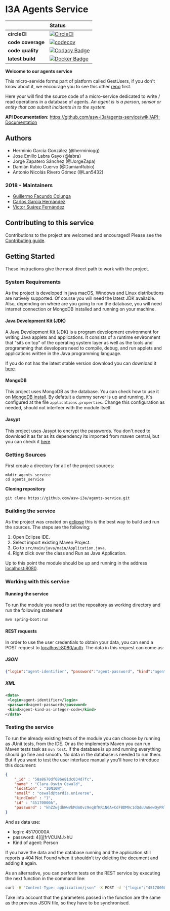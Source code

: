 # I3A Agents Service
| | **Status** |
|---|:----|
| **circleCI** | [![CircleCI](https://circleci.com/gh/asw-i3a/agents-service/tree/master.svg?style=svg)](https://circleci.com/gh/asw-i3a/agents-service/tree/master)
| **code coverage** | [![codecov](https://codecov.io/gh/asw-i3a/agents-service/branch/master/graph/badge.svg)](https://codecov.io/gh/asw-i3a/agents-service)
| **code quality** | [![Codacy Badge](https://api.codacy.com/project/badge/Grade/e1e90c5a89fd4da6908296545e952c81)](https://www.codacy.com/app/colunga91/agents-service?utm_source=github.com&amp;utm_medium=referral&amp;utm_content=asw-i3a/agents-service&amp;utm_campaign=Badge_Grade)
| **latest build** |[![Docker Badge](https://img.shields.io/badge/docker%20image-latest-blue.svg)](https://hub.docker.com/r/incisystem/agents_service/)

**Welcome to our agents service**

This micro-servide forms part of platform called GestUsers, if you don't know about it, we encourage you to see this other [repo](https://github.com/asw-i3a/project-documentation) first.

Here your will find the source code of a micro-service dedicated to write / read operations in a database of agents. _An agent is is a person, sensor or entity that can submit incidents in to the system._

**API Documentation:** https://github.com/asw-i3a/agents-service/wiki/API-Documentation

## Authors

- Herminio García González (@herminiogg)
- Jose Emilio Labra Gayo (@labra)
- Jorge Zapatero Sánchez (@JorgeZapa)
- Damián Rubio Cuervo (@DamianRubio)
- Antonio Nicolás Rivero Gómez (@Lan5432)

### 2018 - Maintainers
- [Guillermo Facundo Colunga](https://github.com/thewilly)
- [Carlos García Hernández](https://github.com/CarlosGarciaHdez)
- [Victor Suárez Fernández](https://github.com/ByBordex)

## Contributing to this service
Contributions to the project are welcomed and encouraged! Please see the [Contributing guide](/CONTRIBUTING.md).

## Getting Started
These instructions give the most direct path to work with the project.

### System Requirements
As the project is developed in java macOS, Windows and Linux distributions are natively supported. Of course you will need the latest JDK available. Also, depending on where are you going to run the database, you will need internet connection or MongoDB installed and running on your machine.

#### Java Development Kit (JDK)
A Java Development Kit (JDK) is a program development environment for writing Java applets and applications. It consists of a runtime environment that "sits on top" of the operating system layer as well as the tools and programming that developers need to compile, debug, and run applets and applications written in the Java programming language.

If you do not has the latest stable version download you can download it [here](http://www.oracle.com/technetwork/java/javase/downloads).

#### MongoDB
This project uses MongoDB as the database. You can check how to use it on [MongoDB install](https://github.com/Arquisoft/participants_i2b/wiki/MongoDB). By defatult a dummy server is up and running, it´s configured at the file `applications.properties`. Change this configuration as needed, should not interfeer with the module itself.

#### Jasypt
This project uses Jasypt to encrypt the passwords. You don't need to download it as far as its dependency its imported from maven central, but you can check it [here](http://www.jasypt.org/).

### Getting Sources
First create a directory for all of the project sources:
```
mkdir agents_service
cd agents_service
```
**Cloning repository**
```
git clone https://github.com/asw-i3a/agents-service.git
```

### Building the service
As the project was created on [eclipse](https://www.eclipse.org) this is the best way to build and run the sources. The steps are the following:
1. Open Eclipse IDE.
2. Select import existing Maven Project.
3. Go to `src/main/java/main/Application.java`.
4. Right click over the class and Run as Java Application.

Up to this point the module should be up and running in the address [localhost:8080](http://localhost:8080).

### Working with this service

#### Running the service
To run the module you need to set the repository as working directory and run the following statement
```bash
mvn spring-boot:run
```

#### REST requests
In order to use the user credentials to obtain your data, you can send a POST request to [localhost:8080/auth](http://localhost:8080/user). The
data in this request can come as:
##### JSON
```json
{"login":"agent-identifier", "password":"agent-password", "kind":"agent-kind-as-integer-code"}
```

##### XML
```xml
<data>
 <login>agent-identifier</login>
 <password>agent-password</password>
 <kind>agent-kind-as-integer-code</kind>
</data>
```
### Testing the service
To run the already existing tests of the module you can choose by running as JUnit tests, from the IDE. Or as the implements Maven you can run Maven tests task as `mvn test`. If the database is up and running everything should go fine and smooth. No data in the database is needed to run them. But if you want to test the
user interface manually you'll have to introduce this document:
```json
{
    "_id" : "58a8670df086e81dc034d7fc",
    "name" : "Clara Oswin Oswald",
    "location" : "10N10W",
    "email" : "oswald@tardis.universe",
    "kindCode" : "1",
    "id" : "45170000A",
    "password" : "khZZwjdhWwVbMdmOvz9eqBfKR1N6A+CdFBDM9c1dQduUnGewQyPRlBxB4Q6wT7Cq"
}
```

And as data use:
 - login: 45170000A
 - password: 4[[j[frVCUMJ>hU
 - Kind of agent: Person

 If you have the data and the database running and the application still reports a 404 Not Found when it shouldn't
 try deleting the document and adding it again.

As an alternative, you can perform tests on the REST service by executing the next function in the command line:

```bash
curl -H "Content-Type: application/json" -X POST -d '{"login":"45170000A","password":"4[[j[frVCUMJ>hU", "kind":1}' http://localhost:8080/auth
```

 Take into account that the parameters passed in the function are the same as the previous JSON file, so they have to be synchronised.
